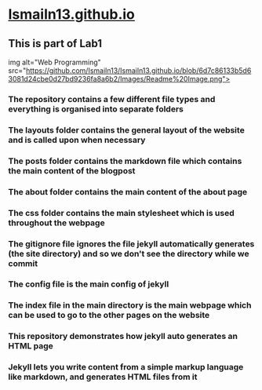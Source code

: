 # [Ismailn13.github.io](https://Ismailn13.github.io)
## This is part of Lab1
img alt="Web Programming" src="https://github.com/Ismailn13/Ismailn13.github.io/blob/6d7c86133b5d63081d24cbe0d27bd9236fa8a6b2/Images/Readme%20Image.png">
### The repository contains a few different file types and everything is organised into separate folders
### The layouts folder contains the general layout of the website and is called upon when necessary
### The posts folder contains the markdown file which contains the main content of the blogpost
### The about folder contains the main content of the about page
### The css folder contains the main stylesheet which is used throughout the webpage
### The gitignore file ignores the file jekyll automatically generates (the site directory) and so we don't see the directory while we commit
### The config file is the main config of jekyll
### The index file in the main directory is the main webpage which can be used to go to the other pages on the website
### This repository demonstrates how jekyll auto generates an HTML page 
### Jekyll lets you write content from a simple markup language like markdown, and generates HTML files from it
